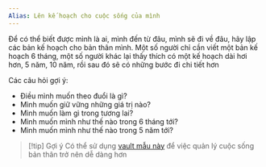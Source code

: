 ```yaml
---
Alias: Lên kế hoạch cho cuộc sống của mình
---
```

Để có thể biết được mình là ai, mình đến từ đâu, mình sẽ đi về đâu, hãy lập các bản kế hoạch cho bản thân mình. Một số người chỉ cần viết một bản kế hoạch 6 tháng, một số người khác lại thấy thích có một kế hoạch dài hơi hơn, 5 năm, 10 năm, rồi sau đó sẽ có những bước đi chi tiết hơn

Các câu hỏi gợi ý:
- Điều mình muốn theo đuổi là gì? 
- Mình muốn giữ vững những giá trị nào? 
- Mình muốn làm gì trong tương lai? 
- Mình muốn mình như thế nào trong 6 tháng tới?
- Mình muốn mình như thế nào trong 5 năm tới?

> [!tip] Gợi ý
> Có thể sử dụng [vault mẫu này](https://github.com/QuaCau-TheSphere/SampleVault) để việc quản lý cuộc sống bản thân trở nên dễ dàng hơn
